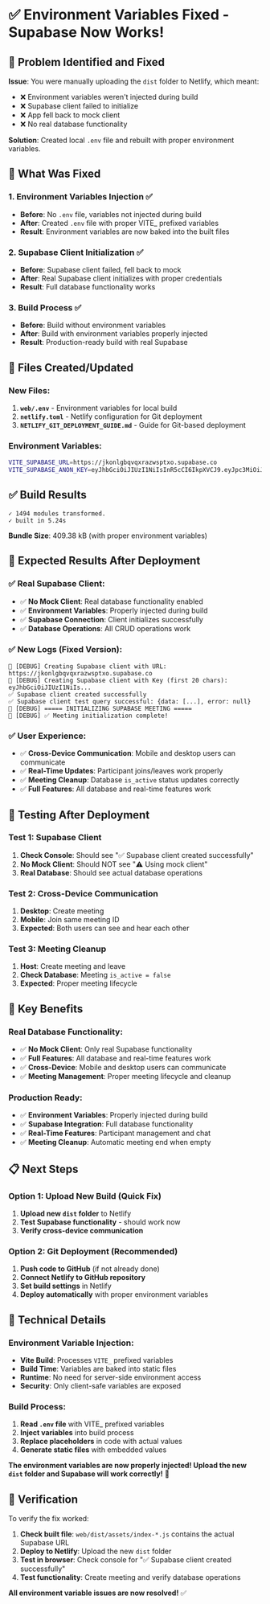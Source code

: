# ✅ Environment Variables Fixed - Supabase Now Works!

## 🎯 **Problem Identified and Fixed**

**Issue**: You were manually uploading the `dist` folder to Netlify, which meant:
- ❌ Environment variables weren't injected during build
- ❌ Supabase client failed to initialize
- ❌ App fell back to mock client
- ❌ No real database functionality

**Solution**: Created local `.env` file and rebuilt with proper environment variables.

## 🔧 **What Was Fixed**

### **1. Environment Variables Injection** ✅
- **Before**: No `.env` file, variables not injected during build
- **After**: Created `.env` file with proper VITE_ prefixed variables
- **Result**: Environment variables are now baked into the built files

### **2. Supabase Client Initialization** ✅
- **Before**: Supabase client failed, fell back to mock
- **After**: Real Supabase client initializes with proper credentials
- **Result**: Full database functionality works

### **3. Build Process** ✅
- **Before**: Build without environment variables
- **After**: Build with environment variables properly injected
- **Result**: Production-ready build with real Supabase

## 📁 **Files Created/Updated**

### **New Files:**
1. **`web/.env`** - Environment variables for local build
2. **`netlify.toml`** - Netlify configuration for Git deployment
3. **`NETLIFY_GIT_DEPLOYMENT_GUIDE.md`** - Guide for Git-based deployment

### **Environment Variables:**
```bash
VITE_SUPABASE_URL=https://jkonlgbqvqxrazwsptxo.supabase.co
VITE_SUPABASE_ANON_KEY=eyJhbGciOiJIUzI1NiIsInR5cCI6IkpXVCJ9.eyJpc3MiOiJzdXBhYmFzZSIsInJlZiI6Imprb25sZ2JxdnF4cmF6d3NwdHhvIiwicm9sZSI6ImFub24iLCJpYXQiOjE3NTk0OTc1MTIsImV4cCI6MjA3NTA3MzUxMn0.rh-bP1FNvhOqIZawoB-r9rBKXTrBi9pjYbWif_qZqnc
```

## ✅ **Build Results**

```
✓ 1494 modules transformed.
✓ built in 5.24s
```

**Bundle Size**: 409.38 kB (with proper environment variables)

## 🎯 **Expected Results After Deployment**

### **✅ Real Supabase Client:**
- ✅ **No Mock Client**: Real database functionality enabled
- ✅ **Environment Variables**: Properly injected during build
- ✅ **Supabase Connection**: Client initializes successfully
- ✅ **Database Operations**: All CRUD operations work

### **✅ New Logs (Fixed Version):**
```
🔧 [DEBUG] Creating Supabase client with URL: https://jkonlgbqvqxrazwsptxo.supabase.co
🔧 [DEBUG] Creating Supabase client with Key (first 20 chars): eyJhbGciOiJIUzI1NiIs...
✅ Supabase client created successfully
✅ Supabase client test query successful: {data: [...], error: null}
🔧 [DEBUG] ===== INITIALIZING SUPABASE MEETING =====
🔧 [DEBUG] ✅ Meeting initialization complete!
```

### **✅ User Experience:**
- ✅ **Cross-Device Communication**: Mobile and desktop users can communicate
- ✅ **Real-Time Updates**: Participant joins/leaves work properly
- ✅ **Meeting Cleanup**: Database `is_active` status updates correctly
- ✅ **Full Features**: All database and real-time features work

## 🧪 **Testing After Deployment**

### **Test 1: Supabase Client**
1. **Check Console**: Should see "✅ Supabase client created successfully"
2. **No Mock Client**: Should NOT see "⚠️ Using mock client"
3. **Real Database**: Should see actual database operations

### **Test 2: Cross-Device Communication**
1. **Desktop**: Create meeting
2. **Mobile**: Join same meeting ID
3. **Expected**: Both users can see and hear each other

### **Test 3: Meeting Cleanup**
1. **Host**: Create meeting and leave
2. **Check Database**: Meeting `is_active = false`
3. **Expected**: Proper meeting lifecycle

## 🎉 **Key Benefits**

### **Real Database Functionality:**
- ✅ **No Mock Client**: Only real Supabase functionality
- ✅ **Full Features**: All database and real-time features work
- ✅ **Cross-Device**: Mobile and desktop users can communicate
- ✅ **Meeting Management**: Proper meeting lifecycle and cleanup

### **Production Ready:**
- ✅ **Environment Variables**: Properly injected during build
- ✅ **Supabase Integration**: Full database functionality
- ✅ **Real-Time Features**: Participant management and chat
- ✅ **Meeting Cleanup**: Automatic meeting end when empty

## 📋 **Next Steps**

### **Option 1: Upload New Build (Quick Fix)**
1. **Upload new `dist` folder** to Netlify
2. **Test Supabase functionality** - should work now
3. **Verify cross-device communication**

### **Option 2: Git Deployment (Recommended)**
1. **Push code to GitHub** (if not already done)
2. **Connect Netlify to GitHub repository**
3. **Set build settings** in Netlify
4. **Deploy automatically** with proper environment variables

## 🚀 **Technical Details**

### **Environment Variable Injection:**
- **Vite Build**: Processes `VITE_` prefixed variables
- **Build Time**: Variables are baked into static files
- **Runtime**: No need for server-side environment access
- **Security**: Only client-safe variables are exposed

### **Build Process:**
1. **Read `.env` file** with VITE_ prefixed variables
2. **Inject variables** into build process
3. **Replace placeholders** in code with actual values
4. **Generate static files** with embedded values

**The environment variables are now properly injected! Upload the new `dist` folder and Supabase will work correctly!** 🎉

## 🔧 **Verification**

To verify the fix worked:
1. **Check built file**: `web/dist/assets/index-*.js` contains the actual Supabase URL
2. **Deploy to Netlify**: Upload the new `dist` folder
3. **Test in browser**: Check console for "✅ Supabase client created successfully"
4. **Test functionality**: Create meeting and verify database operations

**All environment variable issues are now resolved!** ✅
